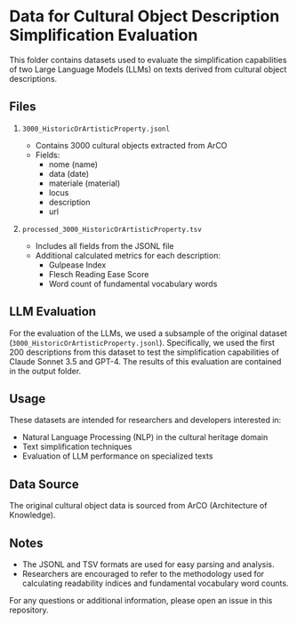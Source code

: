 # Data for Cultural Object Description Simplification Evaluation

This folder contains datasets used to evaluate the simplification capabilities of two Large Language Models (LLMs) on texts derived from cultural object descriptions.

## Files

1. `3000_HistoricOrArtisticProperty.jsonl`
   - Contains 3000 cultural objects extracted from ArCO
   - Fields:
     - nome (name)
     - data (date)
     - materiale (material)
     - locus
     - description
     - url

2. `processed_3000_HistoricOrArtisticProperty.tsv`
   - Includes all fields from the JSONL file
   - Additional calculated metrics for each description:
     - Gulpease Index
     - Flesch Reading Ease Score
     - Word count of fundamental vocabulary words


## LLM Evaluation

For the evaluation of the LLMs, we used a subsample of the original dataset (`3000_HistoricOrArtisticProperty.jsonl`). Specifically, we used the first 200 descriptions from this dataset to test the simplification capabilities of Claude Sonnet 3.5 and GPT-4. The results of this evaluation are contained in the output folder.


## Usage

These datasets are intended for researchers and developers interested in:
- Natural Language Processing (NLP) in the cultural heritage domain
- Text simplification techniques
- Evaluation of LLM performance on specialized texts

## Data Source

The original cultural object data is sourced from ArCO (Architecture of Knowledge).

## Notes

- The JSONL and TSV formats are used for easy parsing and analysis.
- Researchers are encouraged to refer to the methodology used for calculating readability indices and fundamental vocabulary word counts.

For any questions or additional information, please open an issue in this repository.
